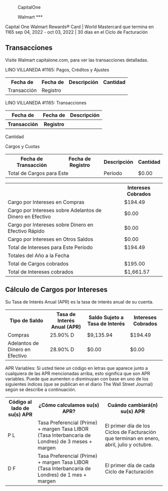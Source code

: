 
<figure>

CapitalOne

</figure>


<figure>

Walmart ***

</figure>


<!-- PageNumber="Página 2 de 4" -->

Capital One Walmart Rewards® Card | World Mastercard que termina en 1165
sep 04, 2022 - oct 03, 2022 | 30 días en el Ciclo de Facturación


## Transacciones

Visite Walmart capitalone.com, para ver las transacciones detalladas.

LINO VILLANEDA #1165: Pagos, Créditos y Ajustes


<table>
<tr>
<th>Fecha de</th>
<th>Fecha de</th>
<th>Descripción</th>
<th>Cantidad</th>
</tr>
<tr>
<td>Transacción</td>
<td>Registro</td>
<td></td>
<td></td>
</tr>
</table>


LINO VILLANEDA #1165: Transacciones


<table>
<tr>
<th>Fecha de</th>
<th>Fecha de</th>
<th>Descripción</th>
</tr>
<tr>
<th>Transacción</th>
<th>Registro</th>
<th></th>
</tr>
</table>


Cantidad

Cargos y Cuotas


<table>
<tr>
<th>Fecha de Transacción</th>
<th>Fecha de Registro</th>
<th>Descripción</th>
<th>Cantidad</th>
</tr>
<tr>
<td colspan="2">Total de Cargos para Este</td>
<td>Período</td>
<td>$0.00</td>
</tr>
</table>


<table>
<tr>
<th></th>
<th colspan="2">Intereses Cobrados</th>
</tr>
<tr>
<td>Cargo por Intereses en Compras</td>
<td></td>
<td>$194.49</td>
</tr>
<tr>
<td>Cargo por Intereses sobre Adelantos de Dinero en Efectivo</td>
<td></td>
<td>$0.00</td>
</tr>
<tr>
<td>Cargo por Intereses sobre Dinero en Efectivo Rápido</td>
<td></td>
<td>$0.00</td>
</tr>
<tr>
<td>Cargo por Intereses en Otros Saldos</td>
<td></td>
<td>$0.00</td>
</tr>
<tr>
<td>Total de Intereses para Este Período</td>
<td></td>
<td>$194.49</td>
</tr>
<tr>
<td colspan="3">Totales del Año a la Fecha</td>
</tr>
<tr>
<td>Total de Cargos cobrados</td>
<td></td>
<td>$195.00</td>
</tr>
<tr>
<td>Total de Intereses cobrados</td>
<td></td>
<td>$1,661.57</td>
</tr>
</table>


## Cálculo de Cargos por Intereses

Su Tasa de Interés Anual (APR) es la tasa de interés anual de su cuenta.


<table>
<tr>
<th>Tipo de Saldo</th>
<th>Tasa de Interés Anual (APR)</th>
<th>Saldo Sujeto a Tasa de Interés</th>
<th>Intereses Cobrados</th>
</tr>
<tr>
<td>Compras</td>
<td>25.90% D</td>
<td>$9,135.94</td>
<td>$194.49</td>
</tr>
<tr>
<td>Adelantos de Dinero en Efectivo</td>
<td>28.90% D</td>
<td>$0.00</td>
<td>$0.00</td>
</tr>
</table>


APR Variables: Si usted tiene un código en letras que aparece junto a cualquiera de las APR mencionadas arriba, esto significa que son APR variables.
Puede que aumenten o disminuyan con base en uno de los siguientes índices (que se publican en el diario The Wall Street Journal) según se describe a
continuación.


<table>
<tr>
<th>Código al lado de su(s) APR</th>
<th>¿Cómo calculamos su(s) APR?</th>
<th>Cuándo cambiará(n) su(s) APR</th>
</tr>
<tr>
<td>P L</td>
<td>Tasa Preferencial (Prime) + margen Tasa LIBOR (Tasa Interbancaria de Londres) de 3 meses + margen</td>
<td>El primer día de los Ciclos de Facturación que terminan en enero, abril, julio y octubre.</td>
</tr>
<tr>
<td>D F</td>
<td>Tasa Preferencial (Prime) + margen Tasa LIBOR (Tasa Interbancaria de Londres) de 1 mes + margen</td>
<td>El primer día de cada Ciclo de Facturación</td>
</tr>
</table>


<!-- PageBreak -->

